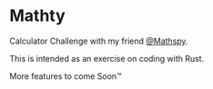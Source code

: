 # Mathty
Calculator Challenge with my friend [@Mathspy](https://github.com/Mathspy).

This is intended as an exercise on coding with Rust.

More features to come Soon™️
